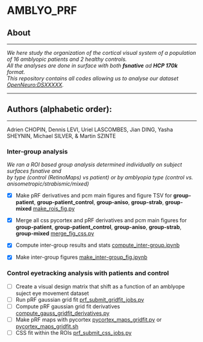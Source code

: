 # AMBLYO_PRF
## About
---
*We here study the organization of the cortical visual system of a population of 16 amblyopic patients and 2 healthy controls.</br>*
*All the analyses are done in surface with both **fsnative** ad **HCP 170k** format.</br>*
*This repository contains all codes allowing us to analyse our dataset [OpenNeuro:DSXXXXX](https://openneuro.org/datasets/dsXXXX).</br>*

---
## Authors (alphabetic order): 
---
Adrien CHOPIN, Dennis LEVI, Uriel LASCOMBES, Jian DING, Yasha SHEYNIN, Michael SILVER, & Martin SZINTE

### Inter-group analysis
*We ran a ROI based group analysis determined individually on subject surfaces fsnative and </br>*
*by type (control (RetinoMaps) vs patient) or by amblyopia type (control vs. anisometropic/strabismic/mixed)</br>*

- [x] Make pRF derivatives and pcm main figures and figure TSV for **group-patient**, **group-patient_control**, **group-aniso**, **group-strab**, **group-mixed** [make_rois_fig.py](analysis_code/postproc/prf/postfit/make_rois_fig.py)
- [x] Merge all css pycortex and pRF derivatives and pcm main figures for **group-patient**, **group-patient_control**, **group-aniso**, **group-strab**, **group-mixed**  [merge_fig_css.py](analysis_code/intergroup/merge_fig_css.py)
- [x] Compute inter-group results and stats [compute_inter-group.ipynb](analysis_code/inter-group/compute_inter-group.ipynb)
- [x] Make inter-group figures [make_inter-group_fig.ipynb](analysis_code/inter-group/make_inter-group_fig.ipynb)


### Control eyetracking analysis with patients and control

- [ ] Create a visual design matrix that shift as a function of an amblyope suject eye movement dataset
- [ ] Run pRF gaussian grid fit [prf_submit_gridfit_jobs.py](analysis_code/postproc/prf/fit/prf_submit_gridfit_jobs.py)
- [ ] Compute pRF gaussian grid fit derivatives [compute_gauss_gridfit_derivatives.py](analysis_code/postproc/prf/postfit/compute_gauss_gridfit_derivatives.py)
- [ ] Make pRF maps with pycortex [pycortex_maps_gridfit.py](analysis_code/postproc/prf/postfit/pycortex_maps_gridfit.py) or [pycortex_maps_gridfit.sh](analysis_code/postproc/prf/postfit/pycortex_maps_gridfit.sh)
- [ ] CSS fit within the ROIs [prf_submit_css_jobs.py](analysis_code/postproc/prf/fit/prf_submit_css_jobs.py)